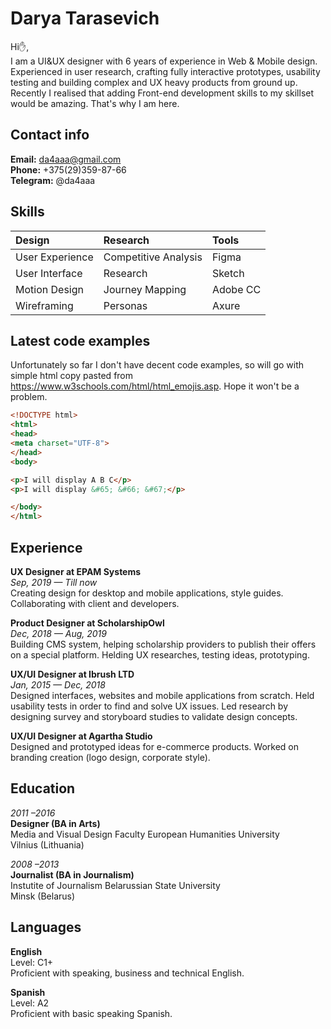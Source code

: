 # Darya Tarasevich
Hi:raised_hand:,\
I am a UI&UX designer with 6 years of experience in Web & Mobile design.
Experienced in user research, crafting fully interactive prototypes, usability testing and building complex and UX heavy products from ground up.
Recently I realised that adding Front-end development skills to my skillset would be amazing. That's why I am here.


  
## Contact info
**Email:** da4aaa@gmail.com\
**Phone:** +375(29)359-87-66\
**Telegram:** @da4aaa



## Skills
| Design           | Research               | Tools          |
| :---             | :---                   | :---      |
| User Experience  | Competitive Analysis   | Figma           |
| User Interface   | Research               | Sketch          |
| Motion Design    | Journey Mapping        | Adobe CC       |
| Wireframing      | Personas               | Axure          |



## Latest code examples
Unfortunately so far I don't have decent code examples, so will go with simple html copy pasted from https://www.w3schools.com/html/html_emojis.asp. Hope it won't be a problem.

```html
<!DOCTYPE html>
<html>
<head>
<meta charset="UTF-8">
</head>
<body>

<p>I will display A B C</p>
<p>I will display &#65; &#66; &#67;</p>

</body>
</html>

```

## Experience
**UX Designer at EPAM Systems**\
_Sep, 2019 — Till now_\
Creating design for desktop and mobile applications, style guides. Collaborating with client and developers.

**Product Designer at ScholarshipOwl**\
_Dec, 2018 — Aug, 2019_\
Building CMS system, helping scholarship providers to publish
their offers on a special platform.
Helding UX researches, testing ideas, prototyping.



**UX/UI Designer at Ibrush LTD**\
_Jan, 2015 — Dec, 2018_\
Designed interfaces, websites and mobile applications from scratch. Held usability tests in order to find and solve UX issues. Led research by designing survey and storyboard studies to validate design concepts. 

**UX/UI Designer at Agartha Studio**\
Designed and prototyped ideas for e-commerce products. Worked on branding creation (logo design, corporate style).




## Education
_2011 –2016_\
**Designer (BA in Arts)**\
Media and Visual Design Faculty European Humanities University\
Vilnius (Lithuania)

_2008 –2013_\
**Journalist (BA in Journalism)**\
Instutite of Journalism Belarussian State University\
Minsk (Belarus)




## Languages
**English**\
Level: C1+\
Proficient with speaking, business and technical English.

**Spanish**\
Level: A2\
Proficient with basic speaking Spanish.

